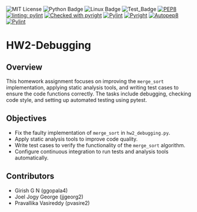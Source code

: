 ![MIT License](https://img.shields.io/badge/license-MIT-yellow.svg)
![Python Badge](https://img.shields.io/badge/language-Python-blue?style=flat&logo=python)
![Linux Badge](https://img.shields.io/badge/platform-linux-green?style=flat&logo=linux)
![Test_Badge](https://github.com/se2024-jpg/hw2-debugging/actions/workflows/pytest_workflow.yml/badge.svg?event=push_request)
[![PEP8](https://img.shields.io/badge/code%20style-pep8-orange.svg)](https://www.python.org/dev/peps/pep-0008/)
[![linting: pylint](https://img.shields.io/badge/linting-pylint-yellowgreen)](https://github.com/pylint-dev/pylint)
[![Checked with pyright](https://microsoft.github.io/pyright/img/pyright_badge.svg)](https://microsoft.github.io/pyright/)
[![Pylint](https://github.com/se2024-jpg/hw2-debugging/actions/workflows/pylint.yml/badge.svg)](https://github.com/se2024-jpg/hw2-debugging/actions/workflows/pylint.yml)
[![Pyright](https://github.com/se2024-jpg/hw2-debugging/actions/workflows/pyflakes.yml/badge.svg)](https://github.com/se2024-jpg/hw2-debugging/actions/workflows/pyflakes.yml)
[![Autopep8](https://github.com/se2024-jpg/hw2-debugging/actions/workflows/autopep8.yml/badge.svg)](https://github.com/se2024-jpg/hw2-debugging/actions/workflows/autopep8.yml)
[![Pylint](https://github.com/se2024-jpg/hw2-debugging/actions/workflows/pylint.yml/badge.svg)](https://img.shields.io/badge/PyLint-10.00-brightgreen?logo=python&logoColor=white)
# HW2-Debugging

## Overview
This homework assignment focuses on improving the `merge_sort` implementation, applying static analysis tools, and writing test cases to ensure the code functions correctly. The tasks include debugging, checking code style, and setting up automated testing using pytest.

## Objectives
- Fix the faulty implementation of `merge_sort` in `hw2_debugging.py`.
- Apply static analysis tools to improve code quality.
- Write test cases to verify the functionality of the `merge_sort` algorithm.
- Configure continuous integration to run tests and analysis tools automatically.

## Contributors
- Girish G N (ggopala4)
- Joel Jogy George (jjgeorg2)
- Pravallika Vasireddy (pvasire2)
